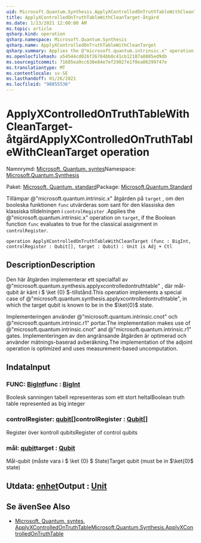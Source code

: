 ```yaml
---
uid: Microsoft.Quantum.Synthesis.ApplyXControlledOnTruthTableWithCleanTarget
title: ApplyXControlledOnTruthTableWithCleanTarget-åtgärd
ms.date: 1/23/2021 12:00:00 AM
ms.topic: article
qsharp.kind: operation
qsharp.namespace: Microsoft.Quantum.Synthesis
qsharp.name: ApplyXControlledOnTruthTableWithCleanTarget
qsharp.summary: Applies the @"microsoft.quantum.intrinsic.x" operation on `target`, if the Boolean function `func` evaluates to true for the classical assignment in `controlRegister`.
ms.openlocfilehash: a54544cd026f26784bb0c41cb12187a8885ed9db
ms.sourcegitcommit: 71605ea9cc630e84e7ef29027e1f0ea06299747e
ms.translationtype: MT
ms.contentlocale: sv-SE
ms.lasthandoff: 01/26/2021
ms.locfileid: "98855536"
---
```

# <a name="applyxcontrolledontruthtablewithcleantarget-operation"></a><span data-ttu-id="94540-102">ApplyXControlledOnTruthTableWithCleanTarget-åtgärd</span><span class="sxs-lookup"><span data-stu-id="94540-102">ApplyXControlledOnTruthTableWithCleanTarget operation</span></span>

<span data-ttu-id="94540-103">Namnrymd: [Microsoft. Quantum. syntes](xref:Microsoft.Quantum.Synthesis)</span><span class="sxs-lookup"><span data-stu-id="94540-103">Namespace: [Microsoft.Quantum.Synthesis](xref:Microsoft.Quantum.Synthesis)</span></span>

<span data-ttu-id="94540-104">Paket: [Microsoft. Quantum. standard](https://nuget.org/packages/Microsoft.Quantum.Standard)</span><span class="sxs-lookup"><span data-stu-id="94540-104">Package: [Microsoft.Quantum.Standard](https://nuget.org/packages/Microsoft.Quantum.Standard)</span></span>


<span data-ttu-id="94540-105">Tillämpar @"microsoft.quantum.intrinsic.x" åtgärden på `target` , om den booleska funktionen `func` utvärderas som sant för den klassiska den klassiska tilldelningen i `controlRegister` .</span><span class="sxs-lookup"><span data-stu-id="94540-105">Applies the @"microsoft.quantum.intrinsic.x" operation on `target`, if the Boolean function `func` evaluates to true for the classical assignment in `controlRegister`.</span></span>

```qsharp
operation ApplyXControlledOnTruthTableWithCleanTarget (func : BigInt, controlRegister : Qubit[], target : Qubit) : Unit is Adj + Ctl
```


## <a name="description"></a><span data-ttu-id="94540-106">Description</span><span class="sxs-lookup"><span data-stu-id="94540-106">Description</span></span>

<span data-ttu-id="94540-107">Den här åtgärden implementerar ett specialfall av @"microsoft.quantum.synthesis.applyxcontrolledontruthtable" , där mål-qubit är känt i $ \ket {0} $-tillstånd.</span><span class="sxs-lookup"><span data-stu-id="94540-107">This operation implements a special case of @"microsoft.quantum.synthesis.applyxcontrolledontruthtable", in which the target qubit is known to be in the $\ket{0}$ state.</span></span>

<span data-ttu-id="94540-108">Implementeringen använder @"microsoft.quantum.intrinsic.cnot" och @"microsoft.quantum.intrinsic.r1" portar.</span><span class="sxs-lookup"><span data-stu-id="94540-108">The implementation makes use of @"microsoft.quantum.intrinsic.cnot" and @"microsoft.quantum.intrinsic.r1" gates.</span></span>  <span data-ttu-id="94540-109">Implementeringen av den angränsande åtgärden är optimerad och använder mätnings-baserad avberäkning.</span><span class="sxs-lookup"><span data-stu-id="94540-109">The implementation of the adjoint operation is optimized and uses measurement-based uncomputation.</span></span>

## <a name="input"></a><span data-ttu-id="94540-110">Indata</span><span class="sxs-lookup"><span data-stu-id="94540-110">Input</span></span>

### <a name="func--bigint"></a><span data-ttu-id="94540-111">FUNC: [BigInt](xref:microsoft.quantum.lang-ref.bigint)</span><span class="sxs-lookup"><span data-stu-id="94540-111">func : [BigInt](xref:microsoft.quantum.lang-ref.bigint)</span></span>

<span data-ttu-id="94540-112">Boolesk sanningen tabell representeras som ett stort heltal</span><span class="sxs-lookup"><span data-stu-id="94540-112">Boolean truth table represented as big integer</span></span>


### <a name="controlregister--qubit"></a><span data-ttu-id="94540-113">controlRegister: [qubit](xref:microsoft.quantum.lang-ref.qubit)[]</span><span class="sxs-lookup"><span data-stu-id="94540-113">controlRegister : [Qubit](xref:microsoft.quantum.lang-ref.qubit)[]</span></span>

<span data-ttu-id="94540-114">Register över kontroll qubits</span><span class="sxs-lookup"><span data-stu-id="94540-114">Register of control qubits</span></span>


### <a name="target--qubit"></a><span data-ttu-id="94540-115">mål: [qubit](xref:microsoft.quantum.lang-ref.qubit)</span><span class="sxs-lookup"><span data-stu-id="94540-115">target : [Qubit](xref:microsoft.quantum.lang-ref.qubit)</span></span>

<span data-ttu-id="94540-116">Mål-qubit (måste vara i $ \ket {0} $ State)</span><span class="sxs-lookup"><span data-stu-id="94540-116">Target qubit (must be in $\ket{0}$ state)</span></span>



## <a name="output--unit"></a><span data-ttu-id="94540-117">Utdata: [enhet](xref:microsoft.quantum.lang-ref.unit)</span><span class="sxs-lookup"><span data-stu-id="94540-117">Output : [Unit](xref:microsoft.quantum.lang-ref.unit)</span></span>



## <a name="see-also"></a><span data-ttu-id="94540-118">Se även</span><span class="sxs-lookup"><span data-stu-id="94540-118">See Also</span></span>

- [<span data-ttu-id="94540-119">Microsoft. Quantum. syntes. ApplyXControlledOnTruthTable</span><span class="sxs-lookup"><span data-stu-id="94540-119">Microsoft.Quantum.Synthesis.ApplyXControlledOnTruthTable</span></span>](xref:Microsoft.Quantum.Synthesis.ApplyXControlledOnTruthTable)
